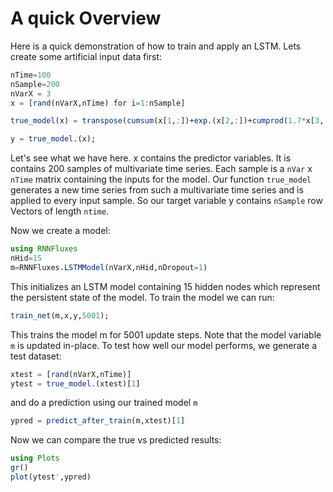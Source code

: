# A quick Overview

Here is a quick demonstration of how to train and apply an LSTM. Lets create some artificial input data first:

````julia
nTime=100
nSample=200
nVarX = 3
x = [rand(nVarX,nTime) for i=1:nSample]

true_model(x) = transpose(cumsum(x[1,:])+exp.(x[2,:])+cumprod(1.7*x[3,:]))

y = true_model.(x);
````

Let's see what we have here. x contains the predictor variables. It is contains 200 samples of multivariate time series. Each sample is a `nVar` x `nTime` matrix containing the inputs for the model. Our function `true_model` generates a new time series from such a multivariate time series and is applied to every input sample.
So our target variable y contains `nSample` row Vectors of length `ntime`.

Now we create a model:

````julia
using RNNFluxes
nHid=15
m=RNNFluxes.LSTMModel(nVarX,nHid,nDropout=1)
````

This initializes an LSTM model containing 15 hidden nodes which represent the persistent state of the model. To train the model we can run:

````julia
train_net(m,x,y,5001);
````

This trains the model m for 5001 update steps. Note that the model variable `m` is updated in-place. To test how well our model performs,
we generate a test dataset:

````julia
xtest = [rand(nVarX,nTime)]
ytest = true_model.(xtest)[1]
````

and do a prediction using our trained model `m`

````julia
ypred = predict_after_train(m,xtest)[1]
````

Now we can compare the true vs predicted results:

````julia
using Plots
gr()
plot(ytest',ypred)
````

